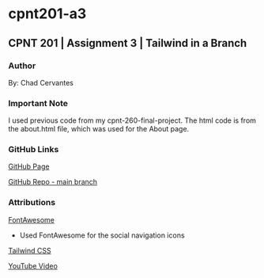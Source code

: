 # cpnt201-a3

## CPNT 201 | Assignment 3 | Tailwind in a Branch

### Author

By: Chad Cervantes

### Important Note

I used previous code from my cpnt-260-final-project. The html code is from the about.html file, which was used for the About page.

### GitHub Links

[GitHub Page](https://chad-cervantes.github.io/cpnt201-a3/)

[GitHub Repo - main branch](https://github.com/chad-cervantes/cpnt201-a3/tree/main)

### Attributions 

[FontAwesome](https://fontawesome.com/)
- Used FontAwesome for the social navigation icons

[Tailwind CSS](https://tailwindcss.com/)

[YouTube Video](https://www.youtube.com/embed/Q-8dnpiEePk?si=317wf7AM9MTd5efU)

